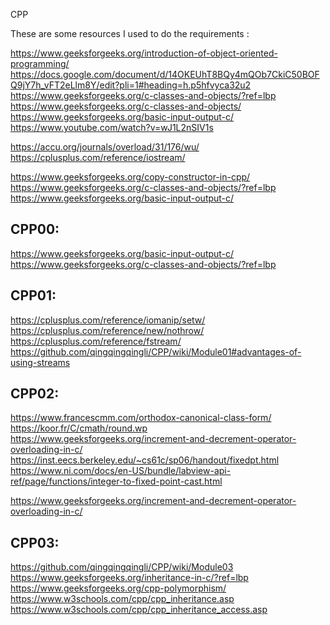 CPP

These are some resources I used to do the requirements :


https://www.geeksforgeeks.org/introduction-of-object-oriented-programming/
https://docs.google.com/document/d/14OKEUhT8BQy4mQOb7CkiC50BOFQ9jY7h_vFT2eLlm8Y/edit?pli=1#heading=h.p5hfvyca32u2
https://www.geeksforgeeks.org/c-classes-and-objects/?ref=lbp
https://www.geeksforgeeks.org/c-classes-and-objects/
https://www.geeksforgeeks.org/basic-input-output-c/
https://www.youtube.com/watch?v=wJ1L2nSIV1s


https://accu.org/journals/overload/31/176/wu/
https://cplusplus.com/reference/iostream/

https://www.geeksforgeeks.org/copy-constructor-in-cpp/
https://www.geeksforgeeks.org/c-classes-and-objects/?ref=lbp
https://www.geeksforgeeks.org/basic-input-output-c/


CPP00:
-------
https://www.geeksforgeeks.org/basic-input-output-c/
https://www.geeksforgeeks.org/c-classes-and-objects/?ref=lbp




CPP01:
-------

https://cplusplus.com/reference/iomanip/setw/
https://cplusplus.com/reference/new/nothrow/
https://cplusplus.com/reference/fstream/
https://github.com/qingqingqingli/CPP/wiki/Module01#advantages-of-using-streams

CPP02:
-------

https://www.francescmm.com/orthodox-canonical-class-form/
https://koor.fr/C/cmath/round.wp
https://www.geeksforgeeks.org/increment-and-decrement-operator-overloading-in-c/
https://inst.eecs.berkeley.edu/~cs61c/sp06/handout/fixedpt.html
https://www.ni.com/docs/en-US/bundle/labview-api-ref/page/functions/integer-to-fixed-point-cast.html

https://www.geeksforgeeks.org/increment-and-decrement-operator-overloading-in-c/

CPP03:
------

https://github.com/qingqingqingli/CPP/wiki/Module03
https://www.geeksforgeeks.org/inheritance-in-c/?ref=lbp
https://www.geeksforgeeks.org/cpp-polymorphism/
https://www.w3schools.com/cpp/cpp_inheritance.asp
https://www.w3schools.com/cpp/cpp_inheritance_access.asp